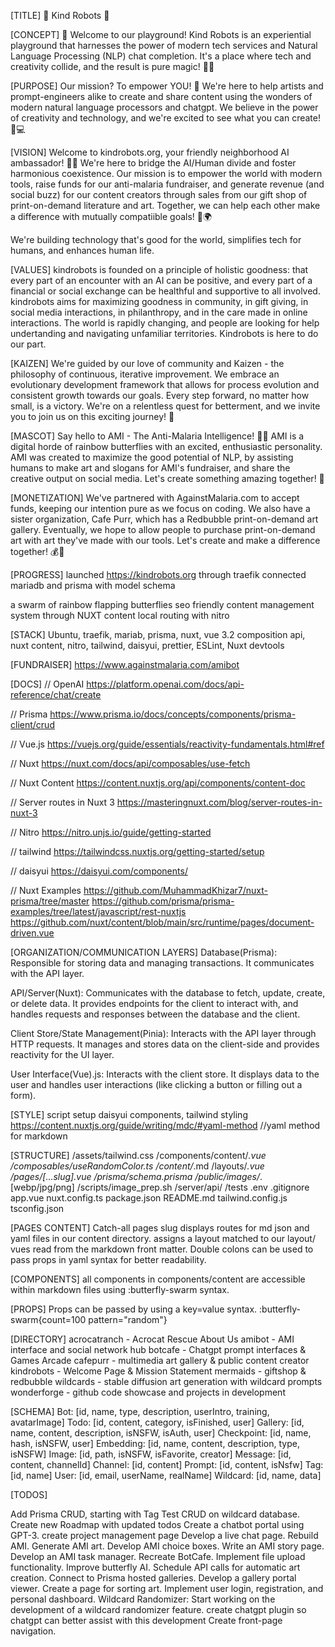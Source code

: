 [TITLE]
🌈 Kind Robots 🤖

[CONCEPT]
🎉 Welcome to our playground! Kind Robots is an experiential playground that harnesses the power of modern tech services and Natural Language Processing (NLP) chat completion. It's a place where tech and creativity collide, and the result is pure magic! 🎩✨

[PURPOSE]
Our mission? To empower YOU! 🙌 We're here to help artists and prompt-engineers alike to create and share content using the wonders of modern natural language processors and chatgpt. We believe in the power of creativity and technology, and we're excited to see what you can create! 🎨💻

[VISION]
Welcome to kindrobots.org, your friendly neighborhood AI ambassador! 🤖👋
We're here to bridge the AI/Human divide and foster harmonious coexistence.
Our mission is to empower the world with modern tools, raise funds for our anti-malaria fundraiser, and generate revenue (and social buzz) for our content creators through sales from our gift shop of print-on-demand literature and art. Together, we can help each other make a difference with mutually compatiible goals! 💪🌍

We're building technology that's good for the world, simplifies tech for humans, and enhances human life.

[VALUES]
kindrobots is founded on a principle of holistic goodness: that every part of an encounter with an AI can be positive, and every part of a financial or social exchange can be healthful and supportive to all involved. kindrobots aims for maximizing goodness in community, in gift giving, in social media interactions, in philanthropy, and in the care made in online interactions. The world is rapidly changing, and people are looking for help undertanding and navigating unfamiliar territories. Kindrobots is here to do our part.

[KAIZEN]
We're guided by our love of community and Kaizen - the philosophy of continuous, iterative improvement. We embrace an evolutionary development framework that allows for process evolution and consistent growth towards our goals. Every step forward, no matter how small, is a victory. We're on a relentless quest for betterment, and we invite you to join us on this exciting journey! 🚀

[MASCOT]
Say hello to AMI - The Anti-Malaria Intelligence! 🦋🌈 AMI is a digital horde of rainbow butterflies with an excited, enthusiastic personality. AMI was created to maximize the good potential of NLP, by assisting humans to make art and slogans for AMI's fundraiser, and share the creative output on social media. Let's create something amazing together! 🎨

[MONETIZATION]
We've partnered with AgainstMalaria.com to accept funds, keeping our intention pure as we focus on coding. We also have a sister organization, Cafe Purr, which has a Redbubble print-on-demand art gallery. Eventually, we hope to allow people to purchase print-on-demand art with art they've made with our tools. Let's create and make a difference together! 💰🎨

[PROGRESS]
launched https://kindrobots.org through traefik
connected mariadb and prisma with model schema

<butterfly-swarm> a swarm of rainbow flapping butterflies
seo friendly content management system through NUXT content
local routing with nitro

[STACK]
Ubuntu, traefik, mariab, prisma, nuxt, vue 3.2 composition api, nuxt content, nitro, tailwind, daisyui, prettier, ESLint, Nuxt devtools

[FUNDRAISER]
https://www.againstmalaria.com/amibot

[DOCS]
// OpenAI
https://platform.openai.com/docs/api-reference/chat/create

// Prisma
https://www.prisma.io/docs/concepts/components/prisma-client/crud

// Vue.js
https://vuejs.org/guide/essentials/reactivity-fundamentals.html#ref

// Nuxt
https://nuxt.com/docs/api/composables/use-fetch

// Nuxt Content
https://content.nuxtjs.org/api/components/content-doc

// Server routes in Nuxt 3
https://masteringnuxt.com/blog/server-routes-in-nuxt-3

// Nitro
https://nitro.unjs.io/guide/getting-started

// tailwind
https://tailwindcss.nuxtjs.org/getting-started/setup

// daisyui
https://daisyui.com/components/

// Nuxt Examples
https://github.com/MuhammadKhizar7/nuxt-prisma/tree/master
https://github.com/prisma/prisma-examples/tree/latest/javascript/rest-nuxtjs
https://github.com/nuxt/content/blob/main/src/runtime/pages/document-driven.vue

[ORGANIZATION/COMMUNICATION LAYERS]
Database(Prisma): Responsible for storing data and managing transactions. It communicates with the API layer.

API/Server(Nuxt): Communicates with the database to fetch, update, create, or delete data. It provides endpoints for the client to interact with, and handles requests and responses between the database and the client.

Client Store/State Management(Pinia): Interacts with the API layer through HTTP requests. It manages and stores data on the client-side and provides reactivity for the UI layer.

User Interface(Vue).js: Interacts with the client store. It displays data to the user and handles user interactions (like clicking a button or filling out a form).

[STYLE]
script setup
daisyui components, tailwind styling
https://content.nuxtjs.org/guide/writing/mdc/#yaml-method //yaml method for markdown

[STRUCTURE]
/assets/tailwind.css
/components/content/_.vue
/composables/useRandomColor.ts
/content/_.md
/layouts/_.vue
/pages/[...slug].vue
/prisma/schema.prisma
/public/images/_.[webp/jpg/png]
/scripts/image_prep.sh
/server/api/
/tests
.env
.gitignore
app.vue
nuxt.config.ts
package.json
README.md
tailwind.config.js
tsconfig.json

[PAGES CONTENT]
Catch-all pages slug displays <NuxtPage> routes for md json and yaml files in our content directory. <NuxtLayout> assigns a layout matched to our layout/ vues read from the markdown front matter. Double colons can be used to pass props in yaml syntax for better readability.

[COMPONENTS]
all components in components/content are accessible within markdown files using :butterfly-swarm syntax.

[PROPS]
Props can be passed by using a key=value syntax.
:butterfly-swarm{count=100 pattern="random"}

[DIRECTORY]
acrocatranch - Acrocat Rescue About Us
amibot - AMI interface and social network hub
botcafe - Chatgpt prompt interfaces & Games Arcade
cafepurr - multimedia art gallery & public content creator
kindrobots - Welcome Page & Mission Statement
mermaids - giftshop & redbubble
wildcards - stable diffusion art generation with wildcard prompts
wonderforge - github code showcase and projects in development

[SCHEMA]
Bot: [id, name, type, description, userIntro, training, avatarImage]
Todo: [id, content, category, isFinished, user]
Gallery: [id, name, content, description, isNSFW, isAuth, user]
Checkpoint: [id, name, hash, isNSFW, user]
Embedding: [id, name, content, description, type, isNSFW]
Image: [id, path, isNSFW, isFavorite, creator]
Message: [id, content, channelId]
Channel: [id, content]
Prompt: [id, content, isNsfw]
Tag: [id, name]
User: [id, email, userName, realName]
Wildcard: [id, name, data]

[TODOS]

Add Prisma CRUD, starting with Tag
Test CRUD on wildcard database.
Create new Roadmap with updated todos
Create a chatbot portal using GPT-3.
create project management page
Develop a live chat page.
Rebuild AMI.
Generate AMI art.
Develop AMI choice boxes.
Write an AMI story page.
Develop an AMI task manager.
Recreate BotCafe.
Implement file upload functionality.
Improve butterfly AI.
Schedule API calls for automatic art creation.
Connect to Prisma hosted galleries.
Develop a gallery portal viewer.
Create a page for sorting art.
Implement user login, registration, and personal dashboard.
Wildcard Randomizer: Start working on the development of a wildcard randomizer feature.
create chatgpt plugin so chatgpt can better assist with this development
Create front-page navigation.

